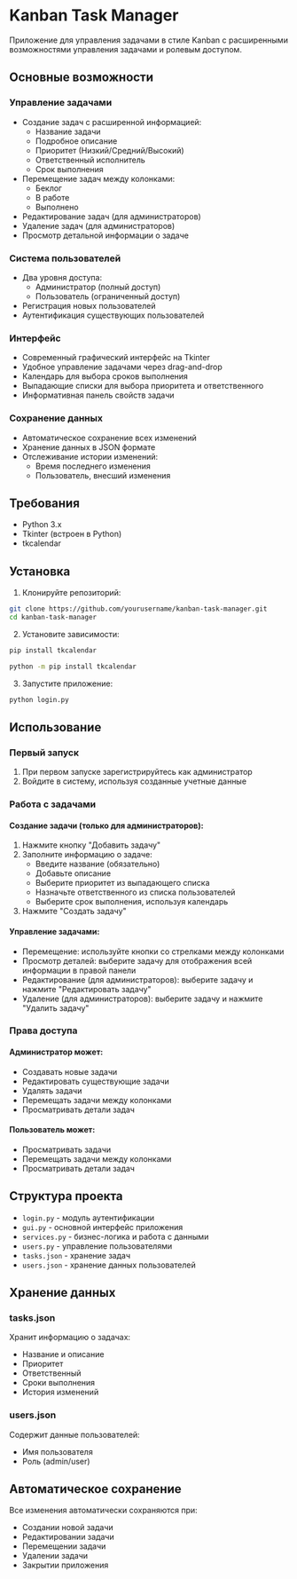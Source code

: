 # Kanban Task Manager

Приложение для управления задачами в стиле Kanban с расширенными возможностями управления задачами и ролевым доступом.

## Основные возможности

### Управление задачами
- Создание задач с расширенной информацией:
  - Название задачи
  - Подробное описание
  - Приоритет (Низкий/Средний/Высокий)
  - Ответственный исполнитель
  - Срок выполнения
- Перемещение задач между колонками:
  - Беклог
  - В работе
  - Выполнено
- Редактирование задач (для администраторов)
- Удаление задач (для администраторов)
- Просмотр детальной информации о задаче

### Система пользователей
- Два уровня доступа:
  - Администратор (полный доступ)
  - Пользователь (ограниченный доступ)
- Регистрация новых пользователей
- Аутентификация существующих пользователей

### Интерфейс
- Современный графический интерфейс на Tkinter
- Удобное управление задачами через drag-and-drop
- Календарь для выбора сроков выполнения
- Выпадающие списки для выбора приоритета и ответственного
- Информативная панель свойств задачи

### Сохранение данных
- Автоматическое сохранение всех изменений
- Хранение данных в JSON формате
- Отслеживание истории изменений:
  - Время последнего изменения
  - Пользователь, внесший изменения

## Требования

- Python 3.x
- Tkinter (встроен в Python)
- tkcalendar

## Установка

1. Клонируйте репозиторий:
```bash
git clone https://github.com/yourusername/kanban-task-manager.git
cd kanban-task-manager
```

2. Установите зависимости:
```bash
pip install tkcalendar

python -m pip install tkcalendar
```

3. Запустите приложение:
```bash
python login.py
```

## Использование

### Первый запуск
1. При первом запуске зарегистрируйтесь как администратор
2. Войдите в систему, используя созданные учетные данные

### Работа с задачами

#### Создание задачи (только для администраторов):
1. Нажмите кнопку "Добавить задачу"
2. Заполните информацию о задаче:
   - Введите название (обязательно)
   - Добавьте описание
   - Выберите приоритет из выпадающего списка
   - Назначьте ответственного из списка пользователей
   - Выберите срок выполнения, используя календарь
3. Нажмите "Создать задачу"

#### Управление задачами:
- Перемещение: используйте кнопки со стрелками между колонками
- Просмотр деталей: выберите задачу для отображения всей информации в правой панели
- Редактирование (для администраторов): выберите задачу и нажмите "Редактировать задачу"
- Удаление (для администраторов): выберите задачу и нажмите "Удалить задачу"

### Права доступа

#### Администратор может:
- Создавать новые задачи
- Редактировать существующие задачи
- Удалять задачи
- Перемещать задачи между колонками
- Просматривать детали задач

#### Пользователь может:
- Просматривать задачи
- Перемещать задачи между колонками
- Просматривать детали задач

## Структура проекта

- `login.py` - модуль аутентификации
- `gui.py` - основной интерфейс приложения
- `services.py` - бизнес-логика и работа с данными
- `users.py` - управление пользователями
- `tasks.json` - хранение задач
- `users.json` - хранение данных пользователей

## Хранение данных

### tasks.json
Хранит информацию о задачах:
- Название и описание
- Приоритет
- Ответственный
- Сроки выполнения
- История изменений

### users.json
Содержит данные пользователей:
- Имя пользователя
- Роль (admin/user)

## Автоматическое сохранение

Все изменения автоматически сохраняются при:
- Создании новой задачи
- Редактировании задачи
- Перемещении задачи
- Удалении задачи
- Закрытии приложения